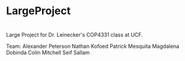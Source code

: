 # LargeProject
#
Large Project for Dr. Leinecker's COP4331 class at UCF.

Team:
Alexander Peterson
Nathan Kofoed
Patrick Mesquita
Magdalena Dobinda
Colin Mitchell
Seif Sallam
